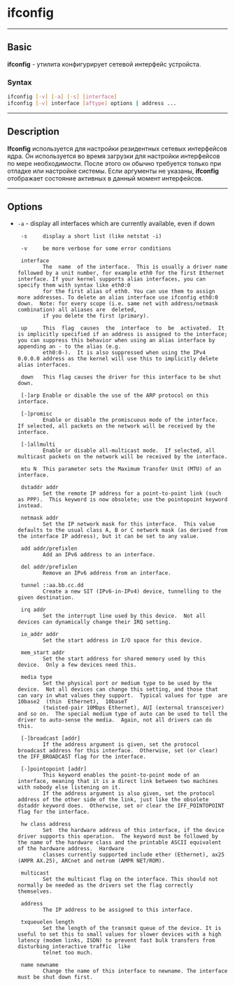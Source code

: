 # ifconfig
***
## Basic
**ifconfig** - утилита конфигурирует сетевой интерфейс устройста.
### Syntax
``` bash
ifconfig [-v] [-a] [-s] [interface]
ifconfig [-v] interface [aftype] options | address ...
```
***
## Description
**Ifconfig** используется для настройки резидентных сетевых интерфейсов ядра. Он используется во время загрузки для настройки интерфейсов по мере необходимости. После этого он обычно требуется только при отладке или настройке системы. 
Если аргументы не указаны, **ifconfig** отображает состояние активных в данный момент интерфейсов.
***
## Options
- `-a` - display all interfaces which are currently available, even if down

       -s     display a short list (like netstat -i)

       -v     be more verbose for some error conditions

       interface
              The  name  of the interface.  This is usually a driver name followed by a unit number, for example eth0 for the first Ethernet interface. If your kernel supports alias interfaces, you can specify them with syntax like eth0:0
              for the first alias of eth0. You can use them to assign more addresses. To delete an alias interface use ifconfig eth0:0 down.  Note: for every scope (i.e. same net with address/netmask combination) all aliases are  deleted,
              if you delete the first (primary).

       up     This  flag  causes  the  interface  to  be  activated.  It is implicitly specified if an address is assigned to the interface; you can suppress this behavior when using an alias interface by appending an - to the alias (e.g.
              eth0:0-).  It is also suppressed when using the IPv4 0.0.0.0 address as the kernel will use this to implicitly delete alias interfaces.

       down   This flag causes the driver for this interface to be shut down.

       [-]arp Enable or disable the use of the ARP protocol on this interface.

       [-]promisc
              Enable or disable the promiscuous mode of the interface.  If selected, all packets on the network will be received by the interface.

       [-]allmulti
              Enable or disable all-multicast mode.  If selected, all multicast packets on the network will be received by the interface.

       mtu N  This parameter sets the Maximum Transfer Unit (MTU) of an interface.

       dstaddr addr
              Set the remote IP address for a point-to-point link (such as PPP).  This keyword is now obsolete; use the pointopoint keyword instead.

       netmask addr
              Set the IP network mask for this interface.  This value defaults to the usual class A, B or C network mask (as derived from the interface IP address), but it can be set to any value.

       add addr/prefixlen
              Add an IPv6 address to an interface.

       del addr/prefixlen
              Remove an IPv6 address from an interface.

       tunnel ::aa.bb.cc.dd
              Create a new SIT (IPv6-in-IPv4) device, tunnelling to the given destination.

       irq addr
              Set the interrupt line used by this device.  Not all devices can dynamically change their IRQ setting.

       io_addr addr
              Set the start address in I/O space for this device.

       mem_start addr
              Set the start address for shared memory used by this device.  Only a few devices need this.

       media type
              Set the physical port or medium type to be used by the device.  Not all devices can change this setting, and those that can vary in what values they support.  Typical values for type  are  10base2  (thin  Ethernet),  10baseT
              (twisted-pair 10Mbps Ethernet), AUI (external transceiver) and so on.  The special medium type of auto can be used to tell the driver to auto-sense the media.  Again, not all drivers can do this.

       [-]broadcast [addr]
              If the address argument is given, set the protocol broadcast address for this interface.  Otherwise, set (or clear) the IFF_BROADCAST flag for the interface.

       [-]pointopoint [addr]
              This keyword enables the point-to-point mode of an interface, meaning that it is a direct link between two machines with nobody else listening on it.
              If the address argument is also given, set the protocol address of the other side of the link, just like the obsolete dstaddr keyword does.  Otherwise, set or clear the IFF_POINTOPOINT flag for the interface.

       hw class address
              Set  the hardware address of this interface, if the device driver supports this operation.  The keyword must be followed by the name of the hardware class and the printable ASCII equivalent of the hardware address.  Hardware
              classes currently supported include ether (Ethernet), ax25 (AMPR AX.25), ARCnet and netrom (AMPR NET/ROM).

       multicast
              Set the multicast flag on the interface. This should not normally be needed as the drivers set the flag correctly themselves.

       address
              The IP address to be assigned to this interface.

       txqueuelen length
              Set the length of the transmit queue of the device. It is useful to set this to small values for slower devices with a high latency (modem links, ISDN) to prevent fast bulk transfers from disturbing interactive traffic  like
              telnet too much.

       name newname
              Change the name of this interface to newname. The interface must be shut down first.

